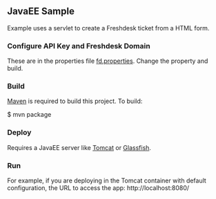## JavaEE Sample

Example uses a servlet to create a Freshdesk ticket from a HTML form.

### Configure API Key and Freshdesk Domain

These are in the properties file [fd.properties](src/test/resources/fd.properties). Change the property and build.

### Build

[Maven](http://maven.apache.org/) is required to build this project. To build:

$ mvn package

### Deploy

Requires a JavaEE server like [Tomcat](http://tomcat.apache.org/) or [Glassfish](https://glassfish.java.net/).

### Run

For example, if you are deploying in the Tomcat container with default configuration, the URL to access the app: http://localhost:8080/
